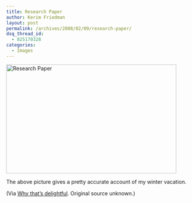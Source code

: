 ```yaml
---
title: Research Paper
author: Kerim Friedman
layout: post
permalink: /archives/2008/02/09/research-paper/
dsq_thread_id:
  - 825170328
categories:
  - Images
---
```

<a href="http://www.flickr.com/photos/kerim/2252171674/" onclick="_gaq.push(['_trackEvent', 'outbound-article', 'http://www.flickr.com/photos/kerim/2252171674/', '']);"  title="Research Paper by kerim, on Flickr"><img src="http://farm3.static.flickr.com/2417/2252171674_a97823c4f6_o.jpg" width="456" height="292" alt="Research Paper" /></a>

The above picture gives a pretty accurate account of my winter vacation.

(Via <a href="http://whythatsdelightful.wordpress.com/2008/02/07/for-research-paper-read-it-crowd-3/" onclick="_gaq.push(['_trackEvent', 'outbound-article', 'http://whythatsdelightful.wordpress.com/2008/02/07/for-research-paper-read-it-crowd-3/', 'Why that&#8217;s delightful']);" >Why that&#8217;s delightful</a>. Original source unknown.)

